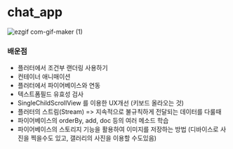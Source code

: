 # chat_app

![ezgif com-gif-maker (1)](https://user-images.githubusercontent.com/69495129/182188915-1235c29d-668c-4e46-aafd-d2d1ddc96b08.gif)


### 배운점

- 플러터에서 조건부 랜더링 사용하기
- 컨테이너 애니매이션 
- 플러터에서 파이어베이스와 연동
- 텍스트폼필드 유효성 검사
- SingleChildScrollView 를 이용한 UX개선 (키보드 올라오는 것)
- 플러터의 스트림(Stream) => 지속적으로 불규칙하게 전달되는 데이터를 다룰때
- 파이어베이스의 orderBy, add, doc 등의 여러 메소드 학습
- 파이어베이스의 스토리지 기능을 활용하여 이미지를 저장하는 방법 (디바이스로 사진을 찍을수도 있고, 갤러리의 사진을 이용할 수도있음)
